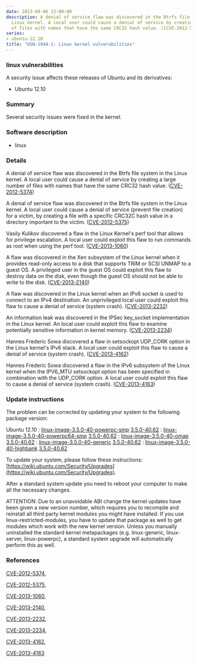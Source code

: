 ```yaml
---
date: 2013-09-06 12:00:00
description: A denial of service flaw was discovered in the Btrfs file system in the
  Linux kernel. A local user could cause a denial of service by creating a large number
  of files with names that have the same CRC32 hash value. ([CVE-2012-5374](http://people.ubuntu.com/~ubuntu-security/cve/CVE-2012-5374))
series:
- ubuntu-12.10
title: "USN-1944-1: Linux kernel vulnerabilities"
---
```


### linux vulnerabilities

A security issue affects these releases of Ubuntu and its derivatives:

* Ubuntu 12.10

### Summary

Several security issues were fixed in the kernel. 

### Software description

* linux 

### Details

A denial of service flaw was discovered in the Btrfs file system in the Linux kernel. A local user could cause a denial of service by creating a large number of files with names that have the same CRC32 hash value. ([CVE-2012-5374](http://people.ubuntu.com/~ubuntu-security/cve/CVE-2012-5374))

A denial of service flaw was discovered in the Btrfs file system in the Linux kernel. A local user could cause a denial of service (prevent file creation) for a victim, by creating a file with a specific CRC32C hash value in a directory important to the victim. ([CVE-2012-5375](http://people.ubuntu.com/~ubuntu-security/cve/CVE-2012-5375))

Vasily Kulikov discovered a flaw in the Linux Kernel&#39;s perf tool that allows for privilege escalation. A local user could exploit this flaw to run commands as root when using the perf tool. ([CVE-2013-1060](http://people.ubuntu.com/~ubuntu-security/cve/CVE-2013-1060))

A flaw was discovered in the Xen subsystem of the Linux kernel when it provides read-only access to a disk that supports TRIM or SCSI UNMAP to a guest OS. A privileged user in the guest OS could exploit this flaw to destroy data on the disk, even though the guest OS should not be able to write to the disk. ([CVE-2013-2140](http://people.ubuntu.com/~ubuntu-security/cve/CVE-2013-2140))

A flaw was discovered in the Linux kernel when an IPv6 socket is used to connect to an IPv4 destination. An unprivileged local user could exploit this flaw to cause a denial of service (system crash). ([CVE-2013-2232](http://people.ubuntu.com/~ubuntu-security/cve/CVE-2013-2232))

An information leak was discovered in the IPSec key_socket implementation in the Linux kernel. An local user could exploit this flaw to examine potentially sensitive information in kernel memory. ([CVE-2013-2234](http://people.ubuntu.com/~ubuntu-security/cve/CVE-2013-2234))

Hannes Frederic Sowa discovered a flaw in setsockopt UDP_CORK option in the Linux kernel&#39;s IPv6 stack. A local user could exploit this flaw to cause a denial of service (system crash). ([CVE-2013-4162](http://people.ubuntu.com/~ubuntu-security/cve/CVE-2013-4162))

Hannes Frederic Sowa discovered a flaw in the IPv6 subsystem of the Linux kernel when the IPV6_MTU setsockopt option has been specified in combination with the UDP_CORK option. A local user could exploit this flaw to cause a denial of service (system crash). ([CVE-2013-4163](http://people.ubuntu.com/~ubuntu-security/cve/CVE-2013-4163)) 

### Update instructions

The problem can be corrected by updating your system to the following package version:

Ubuntu 12.10
 : [linux-image-3.5.0-40-powerpc-smp](https://launchpad.net/ubuntu/+source/linux) <span> [3.5.0-40.62](https://launchpad.net/ubuntu/+source/linux/3.5.0-40.62) </span> 
 : [linux-image-3.5.0-40-powerpc64-smp](https://launchpad.net/ubuntu/+source/linux) <span> [3.5.0-40.62](https://launchpad.net/ubuntu/+source/linux/3.5.0-40.62) </span> 
 : [linux-image-3.5.0-40-omap](https://launchpad.net/ubuntu/+source/linux) <span> [3.5.0-40.62](https://launchpad.net/ubuntu/+source/linux/3.5.0-40.62) </span> 
 : [linux-image-3.5.0-40-generic](https://launchpad.net/ubuntu/+source/linux) <span> [3.5.0-40.62](https://launchpad.net/ubuntu/+source/linux/3.5.0-40.62) </span> 
 : [linux-image-3.5.0-40-highbank](https://launchpad.net/ubuntu/+source/linux) <span> [3.5.0-40.62](https://launchpad.net/ubuntu/+source/linux/3.5.0-40.62) </span> 

To update your system, please follow these instructions: [https://wiki.ubuntu.com/Security/Upgrades](https://wiki.ubuntu.com/Security/Upgrades).

After a standard system update you need to reboot your computer to make all the necessary changes.

ATTENTION: Due to an unavoidable ABI change the kernel updates have been given a new version number, which requires you to recompile and reinstall all third party kernel modules you might have installed. If you use linux-restricted-modules, you have to update that package as well to get modules which work with the new kernel version. Unless you manually uninstalled the standard kernel metapackages (e.g. linux-generic, linux-server, linux-powerpc), a standard system upgrade will automatically perform this as well. 

### References

 [CVE-2012-5374](http://people.ubuntu.com/~ubuntu-security/cve/CVE-2012-5374), 

 [CVE-2012-5375](http://people.ubuntu.com/~ubuntu-security/cve/CVE-2012-5375), 

 [CVE-2013-1060](http://people.ubuntu.com/~ubuntu-security/cve/CVE-2013-1060), 

 [CVE-2013-2140](http://people.ubuntu.com/~ubuntu-security/cve/CVE-2013-2140), 

 [CVE-2013-2232](http://people.ubuntu.com/~ubuntu-security/cve/CVE-2013-2232), 

 [CVE-2013-2234](http://people.ubuntu.com/~ubuntu-security/cve/CVE-2013-2234), 

 [CVE-2013-4162](http://people.ubuntu.com/~ubuntu-security/cve/CVE-2013-4162), 

 [CVE-2013-4163](http://people.ubuntu.com/~ubuntu-security/cve/CVE-2013-4163)
